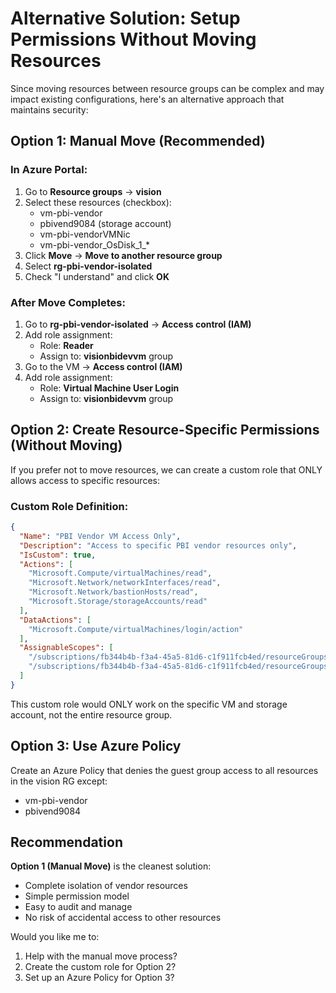 # Alternative Solution: Setup Permissions Without Moving Resources

Since moving resources between resource groups can be complex and may impact existing configurations, here's an alternative approach that maintains security:

## Option 1: Manual Move (Recommended)

### In Azure Portal:
1. Go to **Resource groups** → **vision**
2. Select these resources (checkbox):
   - vm-pbi-vendor
   - pbivend9084 (storage account)
   - vm-pbi-vendorVMNic
   - vm-pbi-vendor_OsDisk_1_*
3. Click **Move** → **Move to another resource group**
4. Select **rg-pbi-vendor-isolated**
5. Check "I understand" and click **OK**

### After Move Completes:
1. Go to **rg-pbi-vendor-isolated** → **Access control (IAM)**
2. Add role assignment:
   - Role: **Reader**
   - Assign to: **visionbidevvm** group
3. Go to the VM → **Access control (IAM)**
4. Add role assignment:
   - Role: **Virtual Machine User Login**
   - Assign to: **visionbidevvm** group

## Option 2: Create Resource-Specific Permissions (Without Moving)

If you prefer not to move resources, we can create a custom role that ONLY allows access to specific resources:

### Custom Role Definition:
```json
{
  "Name": "PBI Vendor VM Access Only",
  "Description": "Access to specific PBI vendor resources only",
  "IsCustom": true,
  "Actions": [
    "Microsoft.Compute/virtualMachines/read",
    "Microsoft.Network/networkInterfaces/read",
    "Microsoft.Network/bastionHosts/read",
    "Microsoft.Storage/storageAccounts/read"
  ],
  "DataActions": [
    "Microsoft.Compute/virtualMachines/login/action"
  ],
  "AssignableScopes": [
    "/subscriptions/fb344b4b-f3a4-45a5-81d6-c1f911fcb4ed/resourceGroups/vision/providers/Microsoft.Compute/virtualMachines/vm-pbi-vendor",
    "/subscriptions/fb344b4b-f3a4-45a5-81d6-c1f911fcb4ed/resourceGroups/vision/providers/Microsoft.Storage/storageAccounts/pbivend9084"
  ]
}
```

This custom role would ONLY work on the specific VM and storage account, not the entire resource group.

## Option 3: Use Azure Policy

Create an Azure Policy that denies the guest group access to all resources in the vision RG except:
- vm-pbi-vendor
- pbivend9084

## Recommendation

**Option 1 (Manual Move)** is the cleanest solution:
- Complete isolation of vendor resources
- Simple permission model
- Easy to audit and manage
- No risk of accidental access to other resources

Would you like me to:
1. Help with the manual move process?
2. Create the custom role for Option 2?
3. Set up an Azure Policy for Option 3?